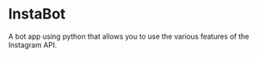 # InstaBot
A bot app using python that allows you to use the various features of the Instagram API.
